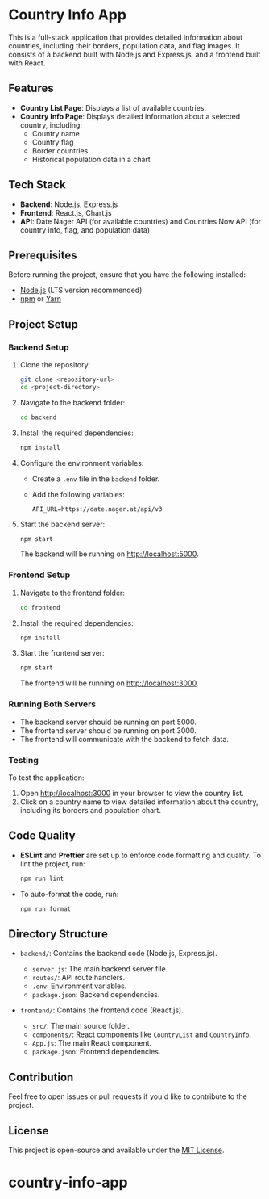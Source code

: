 
# Country Info App

This is a full-stack application that provides detailed information about countries, including their borders, population data, and flag images. It consists of a backend built with Node.js and Express.js, and a frontend built with React.

## Features

- **Country List Page**: Displays a list of available countries.
- **Country Info Page**: Displays detailed information about a selected country, including:
  - Country name
  - Country flag
  - Border countries
  - Historical population data in a chart

## Tech Stack

- **Backend**: Node.js, Express.js
- **Frontend**: React.js, Chart.js
- **API**: Date Nager API (for available countries) and Countries Now API (for country info, flag, and population data)

## Prerequisites

Before running the project, ensure that you have the following installed:

- [Node.js](https://nodejs.org/) (LTS version recommended)
- [npm](https://www.npmjs.com/) or [Yarn](https://yarnpkg.com/)

## Project Setup

### Backend Setup

1. Clone the repository:

   ```bash
   git clone <repository-url>
   cd <project-directory>
   ```

2. Navigate to the backend folder:

   ```bash
   cd backend
   ```

3. Install the required dependencies:

   ```bash
   npm install
   ```

4. Configure the environment variables:
   
   - Create a `.env` file in the `backend` folder.
   - Add the following variables:

     ```env
     API_URL=https://date.nager.at/api/v3
     ```

5. Start the backend server:

   ```bash
   npm start
   ```

   The backend will be running on [http://localhost:5000](http://localhost:5000).

### Frontend Setup

1. Navigate to the frontend folder:

   ```bash
   cd frontend
   ```

2. Install the required dependencies:

   ```bash
   npm install
   ```

3. Start the frontend server:

   ```bash
   npm start
   ```

   The frontend will be running on [http://localhost:3000](http://localhost:3000).

### Running Both Servers

- The backend server should be running on port 5000.
- The frontend server should be running on port 3000.
- The frontend will communicate with the backend to fetch data.

### Testing

To test the application:

1. Open [http://localhost:3000](http://localhost:3000) in your browser to view the country list.
2. Click on a country name to view detailed information about the country, including its borders and population chart.

## Code Quality

- **ESLint** and **Prettier** are set up to enforce code formatting and quality. To lint the project, run:

  ```bash
  npm run lint
  ```

- To auto-format the code, run:

  ```bash
  npm run format
  ```

## Directory Structure

- `backend/`: Contains the backend code (Node.js, Express.js).
  - `server.js`: The main backend server file.
  - `routes/`: API route handlers.
  - `.env`: Environment variables.
  - `package.json`: Backend dependencies.
  
- `frontend/`: Contains the frontend code (React.js).
  - `src/`: The main source folder.
  - `components/`: React components like `CountryList` and `CountryInfo`.
  - `App.js`: The main React component.
  - `package.json`: Frontend dependencies.

## Contribution

Feel free to open issues or pull requests if you'd like to contribute to the project.

## License

This project is open-source and available under the [MIT License](LICENSE).
# country-info-app
